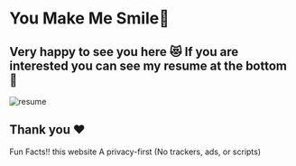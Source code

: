 
# You Make Me Smile🙂

Very happy to see you here 😻
If you are interested you can see my resume at the bottom 🙏
--

![resume](https://i.ibb.co/YLPc7KD/IMG-20220706-004907.jpg)

Thank you ❤
--
Fun Facts!! this website A privacy-first (No trackers, ads, or scripts)
